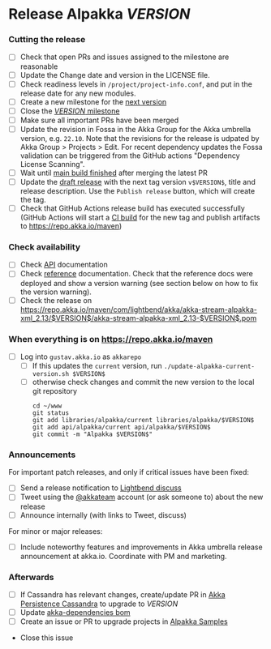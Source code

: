 # Release Alpakka $VERSION$

<!--
# Release Train Issue Template for Alpakka

(Liberally copied and adopted from Scala itself https://github.com/scala/scala-dev/blob/b11cd2e4a4431de7867db6b39362bea8fa6650e7/notes/releases/template.md)

For every release, use the `scripts/create-release-issue.sh` to make a copy of this file named after the release, and expand the variables.

Variables to be expanded in this template:
- $VERSION$=???

Key links:
  - akka/alpakka milestone: https://github.com/akka/alpakka/milestone/?
-->

### Cutting the release

- [ ] Check that open PRs and issues assigned to the milestone are reasonable
- [ ] Update the Change date and version in the LICENSE file.
- [ ] Check readiness levels in `/project/project-info.conf`, and put in the release date for any new modules.
- [ ] Create a new milestone for the [next version](https://github.com/akka/alpakka/milestones)
- [ ] Close the [$VERSION$ milestone](https://github.com/akka/alpakka/milestones?direction=asc&sort=due_date)
- [ ] Make sure all important PRs have been merged
- [ ] Update the revision in Fossa in the Akka Group for the Akka umbrella version, e.g. `22.10`. Note that the revisions for the release is udpated by Akka Group > Projects > Edit. For recent dependency updates the Fossa validation can be triggered from the GitHub actions "Dependency License Scanning".
- [ ] Wait until [main build finished](https://github.com/akka/alpakka/actions) after merging the latest PR
- [ ] Update the [draft release](https://github.com/akka/alpakka/releases) with the next tag version `v$VERSION$`, title and release description. Use the `Publish release` button, which will create the tag.
- [ ] Check that GitHub Actions release build has executed successfully (GitHub Actions will start a [CI build](https://github.com/akka/alpakka/actions) for the new tag and publish artifacts to https://repo.akka.io/maven)

### Check availability

- [ ] Check [API](https://doc.akka.io/api/alpakka/$VERSION$/) documentation
- [ ] Check [reference](https://doc.akka.io/libraries/alpakka/$VERSION$/) documentation. Check that the reference docs were deployed and show a version warning (see section below on how to fix the version warning).
- [ ] Check the release on https://repo.akka.io/maven/com/lightbend/akka/akka-stream-alpakka-xml_2.13/$VERSION$/akka-stream-alpakka-xml_2.13-$VERSION$.pom

### When everything is on https://repo.akka.io/maven
  - [ ] Log into `gustav.akka.io` as `akkarepo` 
    - [ ] If this updates the `current` version, run `./update-alpakka-current-version.sh $VERSION$`
    - [ ] otherwise check changes and commit the new version to the local git repository
         ```
         cd ~/www
         git status
         git add libraries/alpakka/current libraries/alpakka/$VERSION$
         git add api/alpakka/current api/alpakka/$VERSION$
         git commit -m "Alpakka $VERSION$"
         ```

### Announcements

For important patch releases, and only if critical issues have been fixed:

- [ ] Send a release notification to [Lightbend discuss](https://discuss.akka.io)
- [ ] Tweet using the [@akkateam](https://twitter.com/akkateam/) account (or ask someone to) about the new release
- [ ] Announce internally (with links to Tweet, discuss)

For minor or major releases:

- [ ] Include noteworthy features and improvements in Akka umbrella release announcement at akka.io. Coordinate with PM and marketing.

### Afterwards

- [ ] If Cassandra has relevant changes, create/update PR in [Akka Persistence Cassandra](https://github.com/akka/akka-persistence-cassandra/) to upgrade to $VERSION$
- [ ] Update [akka-dependencies bom](https://github.com/lightbend/akka-dependencies)
- [ ] Create an issue or PR to upgrade projects in [Alpakka Samples](https://github.com/akka/alpakka-samples)
- Close this issue
